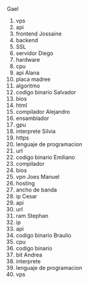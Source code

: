 Gael
1. vps
2. api
3. frontend
Jossaine
1. backend
2. SSL
3. servidor
Diego
1. hardware
2. cpu
3. api
Alana
1. placa madree
2. algoritmo
3. codigo binario
Salvador
1. bios
2. html
3. compilador
Alejandro
1. ensamblador
2. gpu
3. interprete
Silvia
1. https
2. lenguaje de programacion
3. url
4. codigo binario
Emiliano
1. compilador
2. bios
3. vpn
Joes Manuel
1. hosting
2. ancho de banda
3. ip
Cesar
1. api
2. url
3. ram
Stephan
1. ip
2. api
3. codigo binario
Braulio
1. cpu
2. codigo binario
3. bit
Andrea
1. interprete
2. lenguaje de programacion
3. vps